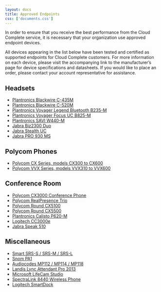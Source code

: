 ```yaml
---
layout: docs
title: Approved Endpoints
css: ['documents.css']
---
```


In order to ensure that you receive the best performance from the Cloud Complete service, it is necessary that your organization use approved endpoint devices.

All devices appearing in the list below have been tested and certified as supported endpoints for Cloud Complete customers. For more information on each device, please visit the accompanying link to the manufacturer’s page for device specifications and datasheets. If you would like to place an order, please contact your account representative for assistance.  

## Headsets ##

* <a href="http://www.plantronics.com/us/product/blackwire-435?skuId=sku5810016">Plantronics Blackwire C-435M</a> 
* <a href="http://www.plantronics.com/us/product/blackwire-500?skuId=sku6310024">Plantronics Blackwire C-520M</a>	 
* <a href="http://www.plantronics.com/asia/product/voyager-legend-uc?skuId=sku626002">Plantronics Voyager Legend Bluetooth B235-M</a>
* <a href="http://www.plantronics.com/us/product/voyager-focus-uc?skuId=sku7140027">Plantronics Voyager Focus UC B825-M</a>	 	 
* <a href="http://www.plantronics.com/us/product/savi-400?skuId=sku6590037">Plantronics SAVI W440-M</a>	 	 
* <a href="http://www.jabra.com/business/contact-center-headsets/jabra-biz-2300">Jabra Biz2300 Duo</a>	 	 
* <a href="http://www.jabra.com/bluetooth-headsets/jabra-stealth">Jabra Stealth UC</a>	 	
* <a href="http://www.jabra.com/business/office-headsets/jabra-pro-900?v2=1">Jabra PRO 930 MS</a>	
 	


## Polycom Phones ##

* <a href="http://www.polycom.com/products-services/products-for-microsoft/lync-optimized.html">Polycom CX Series, models CX300 to CX600</a> 	 
* <a href="http://www.polycom.com/products-services/voice/desktop-solutions/realpresencedesktop-vvx-business-media-phones.html">Polycom VVX Series, models VVX310 to VVX600</a>	 	 


## Conference Room ##

* <a href="http://www.polycom.com/products-services/products-for-microsoft/lyncoptimized/cx3000-conference-phone.html">Polycom CX3000 Conference Phone</a>	 	 
* <a href="http://www.polycom.com/voice-conferencing-solutions/conferencephones/realpresence-trio.html">Polycom RealPresence Trio</a>
* <a href="http://www.polycom.com/products-services/products-for-microsoft/lyncoptimized/cx5100-unified-conference-station.html">Polycom Round CX5100</a>	 	 
* <a href="http://www.polycom.com/products-services/products-for-microsoft/lyncoptimized/cx5500-unified-conference-station.html">Polycom Round CX5500</a>	 	 
* <a href="http://www.plantronics.com/us/product/calisto-600?skuId=sku6250018">Plantronics Calisto P620-M</a>	 
* <a href="http://support.logitech.com/en_us/product/11147">Logitech CC3000e</a>	 	 
* <a href="http://www.jabra.com/business/speakerphones/jabra-speak-series/jabra-speak-510">Jabra Speak 510</a>	 	 
 
 
## Miscellaneous ##

* <a href="https://smartkapp.com/products/smart-room-systems">Smart SRS-S / SRS-M / SRS-L</a>	 	 
* <a href="https://www.snom.com/broadcasting/public-address-system/ ">Snom PA1</a>	 	
* <a href="http://www.audiocodes.com/products/mediapack-1xx">Audiocodes MP112 / MP114 / MP118</a>	 	 
* <a href="http://www.landiscomputer.com/attendantpro/">Landis Lync Attendant Pro 2013</a>	 	 
* <a href="https://www.microsoft.com/accessories/en-us/products/webcams/lifecam-studio/q f-00013">Microsoft LifeCam Studio</a>	 	 
* <a href="http://support.spectralink.com/products/wi-fi/spectralink-84-series-wireless-telephone">SpectraLink 8440 Wireless Phone</a> 	 
* <a href="http://www.logitech.com/en-us/product/smartdock">Logitech SmartDock</a>	 	 